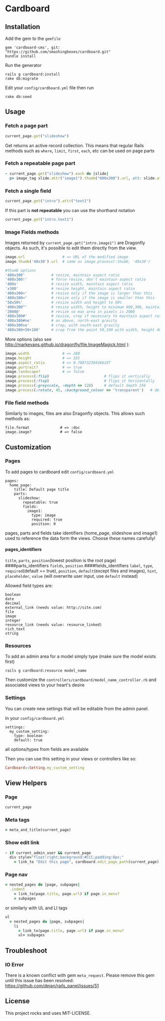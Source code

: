 # Cardboard

## Installation

Add the gem to the `gemfile`
```
gem 'cardboard-cms', git: "https://github.com/smashingboxes/cardboard.git"
bundle install
```

Run the generator
```
rails g cardboard:install
rake db:migrate
```

Edit your `config/cardboard.yml` file then run
```
rake db:seed
```


## Usage

### Fetch a page part
```ruby
current_page.get("slideshow")
```
Get returns an active record collection. 
This means that regular Rails methods such as `where`, `limit`, `first`, `each`, etc can be used on page parts

### Fetch a repeatable page part
```ruby
- current_page.get("slideshow").each do |slide| 
  p= image_tag slide.attr("image1").thumb("600x300").url, alt: slide.attr("description")
```
### Fetch a single field
```ruby
current_page.get("intro").attr("text1")
```
<!-- Or
```ruby
current_page.get("slideshow").fetch("pepople_count > 5")
``` -->

If this part is **not repeatable** you can use the shorthand notation
```ruby
current_page.get("intro.text1")
```


### Image Fields methods
Images returned by `current_page.get("intro.image1")` are Dragonfly objects. As such, it's possible to edit them directly from the view.

```ruby
image.url                 # => URL of the modified image
image.thumb('40x30').url  # same as image.process(:thumb, '40x30')

#thumb options
'400x300'            # resize, maintain aspect ratio
'400x300!'           # force resize, don't maintain aspect ratio
'400x'               # resize width, maintain aspect ratio
'x300'               # resize height, maintain aspect ratio
'400x300>'           # resize only if the image is larger than this
'400x300<'           # resize only if the image is smaller than this
'50x50%'             # resize width and height to 50%
'400x300^'           # resize width, height to minimum 400,300, maintain aspect ratio
'2000@'              # resize so max area in pixels is 2000
'400x300#'           # resize, crop if necessary to maintain aspect ratio (centre gravity)
'400x300#ne'         # as above, north-east gravity
'400x300se'          # crop, with south-east gravity
'400x300+50+100'     # crop from the point 50,100 with width, height 400,300
```

More options (also see http://markevans.github.io/dragonfly/file.ImageMagick.html ):
```ruby
image.width               # => 280
image.height              # => 355
image.aspect_ratio        # => 0.788732394366197
image.portrait?           # => true
image.landscape?          # => false
image.process(:flip)                         # flips it vertically
image.process(:flop)                         # flips it horizontally
image.process(:greyscale, :depth => 128)     # default depth 256
image.process(:rotate, 45, :background_colour => 'transparent')   # default bg black
```

### File field methods
Similarly to images, files are also Dragonfly objects. This allows such methods as:
```
file.format              # => :doc
image.image?             # => false
```

## Customization

### Pages
To add pages to cardboard edit `config/cardboard.yml`

```
pages:
  home_page:
    title: Default page title
    parts:
      slideshow:
        repeatable: true
        fields:
          image1:
            type: image
            required: true
            position: 0
```
pages, parts and fields take identifiers (home_page, slideshow and image1) used to reference the data form the views. Choose these names carefully!

#### pages_identifiers
`title`, `parts`, `position`(lowest position is the root page)
####parts_identifiers
`fields`, `position`
####fields_identifiers
`label`, `type`, `required`(default == true), `position`, `default`(except files and images), `hint`, `placeholder`, `value` (will overwrite user input, use `default` instead)

Allowed field types are:
```
boolean
date
decimal
external_link (needs value: http://site.com)
file
image
integer
resource_link (needs value: resource_linked)
rich_text
string
```

### Resources
To add an admin area for a model simply type (make sure the model exists first)
```
rails g cardboard:resource model_name
```

Then customize the `controllers/cardboard/model_name_controller.rb` and associated views to your heart's desire


### Settings
You can create new settings that will be editable from the admin panel. 

In your `config/cardboard.yml`

```
settings:
  my_custom_setting:
    type: boolean
    default: true
```
all options/types from fields are available

Then you can use this setting in your views or controllers like so:
```ruby
Cardboard::Setting.my_custom_setting
```

## View Helpers
### Page
```ruby
current_page
```
### Meta tags
```ruby
= meta_and_title(current_page)
```
### Show edit link
```ruby
- if current_admin_user && current_page
  div style="float:right;background:#CCC;padding:8px;"
    = link_to "Edit this page", cardboard.edit_page_path(current_page)
```
### Page nav
```ruby
= nested_pages do |page, subpages|
  .indent
    = link_to(page.title, page.url) if page.in_menu?
    = subpages
```
or similarly with UL and LI tags
```ruby
ul
  = nested_pages do |page, subpages|
    li
      = link_to(page.title, page.url) if page.in_menu?
      ul= subpages
```

## Troubleshoot
### IO Error
There is a known conflict with gem `meta_request`. Please remove this gem until this issue has been resolved:
https://github.com/dejan/rails_panel/issues/51

## License
This project rocks and uses MIT-LICENSE.